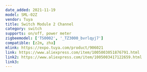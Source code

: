 ```yaml
---
date_added: 2021-11-19
model: SML-02Z
vendor: Tuya
title: Switch Module 2 Channel
category: switch
supports: on/off, power meter
zigbeemodel: ['TS0002', '_TZ3000_bvrlqyj7']
compatible: [z2m, zha]
mlink: https://expo.tuya.com/product/906021
link: https://www.aliexpress.com/item/1005003051876791.html
link2: https://www.aliexpress.com/item/1005003417122659.html
link3: 
---
```


